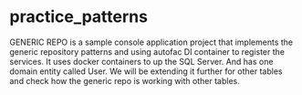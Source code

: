 # practice_patterns

GENERIC REPO is a sample console application project that implements the generic repository patterns and using autofac DI container to register the services.
It uses docker containers to up the SQL Server. And has one domain entity called User. We will be extending it further for other tables and check how the generic repo is working with other tables.

